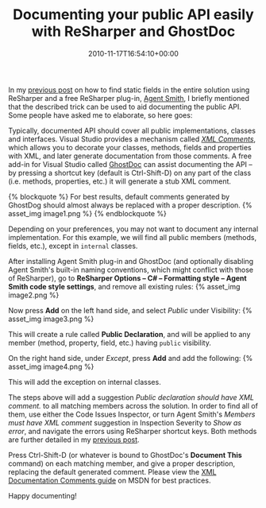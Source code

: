 ﻿---
title: Documenting your public API easily with ReSharper and GhostDoc
date: 2010-11-17T16:54:10+00:00
---
In my [previous post](/2010/11/finding-static-fields-in-solution-using-resharper-and-agent-smith-plug-in/) on how to find static fields in the entire solution using ReSharper and a free ReSharper plug-in, [Agent Smith](http://code.google.com/p/agentsmithplugin/), I briefly mentioned that the described trick can be used to aid documenting the public API. Some people have asked me to elaborate, so here goes:

<!-- more -->

Typically, documented API should cover all public implementations, classes and interfaces. Visual Studio provides a mechanism called *[XML Comments](http://msdn.microsoft.com/en-us/magazine/cc302121.aspx)*, which allows you to decorate your classes, methods, fields and properties with XML, and later generate documentation from those comments. A free add-in for Visual Studio called [GhostDoc](http://submain.com/products/ghostdoc.aspx) can assist documenting the API &ndash; by pressing a shortcut key (default is Ctrl-Shift-D) on any part of the class (i.e. methods, properties, etc.) it will generate a stub XML comment.

{% blockquote %}
For best results, default comments generated by GhostDog should almost always be replaced with a proper description.
{% asset_img image1.png %}
{% endblockquote %}

Depending on your preferences, you may not want to document any internal implementation. For this example, we will find all public members (methods, fields, etc.), except in `internal` classes.

After installing Agent Smith plug-in and GhostDoc (and optionally disabling Agent Smith's built-in naming conventions, which might conflict with those of ReSharper), go to **ReSharper Options &ndash; C# &ndash; Formatting style &ndash; Agent Smith code style settings**, and remove all existing rules:
{% asset_img image2.png %}

Now press **Add** on the left hand side, and select *Public* under Visibility:
{% asset_img image3.png %}

This will create a rule called **Public Declaration**, and will be applied to any member (method, property, field, etc.) having `public` visibility.

On the right hand side, under *Except*, press **Add** and add the following:
{% asset_img image4.png %}

This will add the exception on internal classes.

The steps above will add a suggestion *Public declaration should have XML comment.* to all matching members across the solution. In order to find all of them, use either the Code Issues Inspector, or turn Agent Smith's *Members must have XML comment* suggestion in Inspection Severity to *Show as error*, and navigate the errors using ReSharper shortcut keys. Both methods are further detailed in my [previous post](/2010/11/finding-static-fields-in-solution-using-resharper-and-agent-smith-plug-in/).

Press Ctrl-Shift-D (or whatever is bound to GhostDoc's **Document This** command) on each matching member, and give a proper description, replacing the default generated comment. Please view the [XML Documentation Comments guide](http://msdn.microsoft.com/en-us/library/b2s063f7.aspx) on MSDN for best practices.

Happy documenting!
